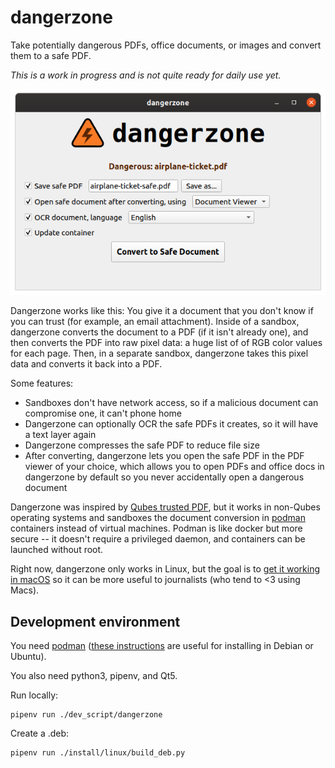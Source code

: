 # dangerzone

Take potentially dangerous PDFs, office documents, or images and convert them to a safe PDF.

_This is a work in progress and is not quite ready for daily use yet._

![Screenshot](./assets/screenshot.png)

Dangerzone works like this: You give it a document that you don't know if you can trust (for example, an email attachment). Inside of a sandbox, dangerzone converts the document to a PDF (if it isn't already one), and then converts the PDF into raw pixel data: a huge list of of RGB color values for each page. Then, in a separate sandbox, dangerzone takes this pixel data and converts it back into a PDF.

Some features:

- Sandboxes don't have network access, so if a malicious document can compromise one, it can't phone home
- Dangerzone can optionally OCR the safe PDFs it creates, so it will have a text layer again
- Dangerzone compresses the safe PDF to reduce file size
- After converting, dangerzone lets you open the safe PDF in the PDF viewer of your choice, which allows you to open PDFs and office docs in dangerzone by default so you never accidentally open a dangerous document

Dangerzone was inspired by [Qubes trusted PDF](https://blog.invisiblethings.org/2013/02/21/converting-untrusted-pdfs-into-trusted.html), but it works in non-Qubes operating systems and sandboxes the document conversion in [podman](https://podman.io/) containers instead of virtual machines. Podman is like docker but more secure -- it doesn't require a privileged daemon, and containers can be launched without root.

Right now, dangerzone only works in Linux, but the goal is to [get it working in macOS](https://github.com/firstlookmedia/dangerzone/issues/1) so it can be more useful to journalists (who tend to <3 using Macs).

## Development environment

You need [podman](https://podman.io/getting-started/installation) ([these instructions](https://kushaldas.in/posts/podman-on-debian-buster.html) are useful for installing in Debian or Ubuntu).

You also need python3, pipenv, and Qt5.

Run locally:

```
pipenv run ./dev_script/dangerzone
```

Create a .deb:

```
pipenv run ./install/linux/build_deb.py
```